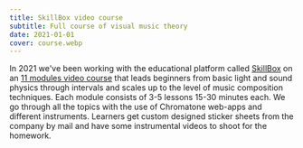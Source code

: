```yaml
---
title: SkillBox video course
subtitle: Full course of visual music theory
date: 2021-01-01
cover: course.webp
---
```


In 2021 we've been working with the educational platform called [SkillBox](https://skillbox.ru) on an [11 modules video course](/academy/materials/ru/skillbox/index.md) that leads beginners from basic light and sound physics through intervals and scales up to the level of music composition techniques. Each module consists of 3-5 lessons 15-30 minutes each. We go through all the topics with the use of Chromatone web-apps and different instruments. Learners get custom designed sticker sheets from the company by mail and have some instrumental videos to shoot for the homework.
